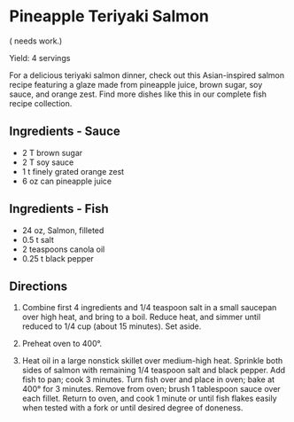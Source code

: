 Pineapple Teriyaki Salmon
====
( needs work.)

Yield: 4 servings 

For a delicious teriyaki salmon dinner, check out this Asian-inspired salmon recipe featuring a glaze made from pineapple juice, brown sugar, soy sauce, and orange zest. Find more dishes like this in our complete fish recipe collection.

## Ingredients - Sauce

- 2 T brown sugar
- 2 T soy sauce 
- 1 t finely grated orange zest 
- 6 oz can pineapple juice 

## Ingredients - Fish
- 24 oz, Salmon, filleted
- 0.5 t salt
- 2 teaspoons canola oil
- 0.25 t black pepper


## Directions

1. Combine first 4 ingredients and 1/4 teaspoon salt in a small saucepan over high heat, and bring to a boil. Reduce heat, and simmer until reduced to 1/4 cup (about 15 minutes). Set aside.

2. Preheat oven to 400°.

3. Heat oil in a large nonstick skillet over medium-high heat. Sprinkle both sides of salmon with remaining 1/4 teaspoon salt and black pepper. Add fish to pan; cook 3 minutes. Turn fish over and place in oven; bake at 400° for 3 minutes. Remove from oven; brush 1 tablespoon sauce over each fillet. Return to oven, and cook 1 minute or until fish flakes easily when tested with a fork or until desired degree of doneness. 

